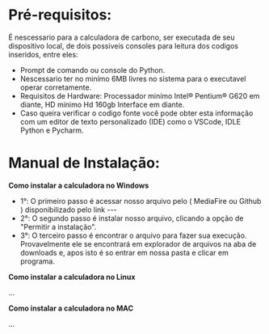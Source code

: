 <h1>Pré-requisitos: </h1>

É nescessario para a calculadora de carbono, ser executada de seu dispositivo local, de dois possiveis consoles para leitura dos codigos inseridos, entre eles:

- Prompt de comando ou console do Python.
- Nescessario ter no minímo 6MB livres no sistema para o executavel operar corretamente.
- Requisitos de Hardware: Processador minímo Intel® Pentium® G620 em diante, HD minimo Hd 160gb Interface em diante. 
- Caso queira verificar o codigo fonte você pode obter esta informação com um editor de texto personalizado (IDE) como o VSCode, IDLE Python e Pycharm.

<h1>Manual de Instalação: </h1>

**Como instalar a calculadora no Windows**

- 1°: O primeiro passo é acessar nosso arquivo pelo ( MediaFire ou Github ) disponibilizado pelo link ---
- 2°: O segundo passo é instalar nosso arquivo, clicando a opção de "Permitir a instalação".
- 3°: O terceiro passo é encontrar o arquivo para fazer sua execução. Provavelmente ele se encontrará em explorador de arquivos na aba de downloads e, apos isto é so entrar em nossa pasta e clicar em programa.

**Como instalar a calculadora no Linux**

...

**Como instalar a calculadora no MAC**

...

